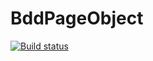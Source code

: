 # BddPageObject

[![Build status](https://ci.appveyor.com/api/projects/status/ph5n1v0hiy6telvf?svg=true)](https://ci.appveyor.com/project/fshakrun/bddpageobject)
